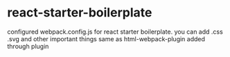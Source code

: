 # react-starter-boilerplate
configured webpack.config.js for react starter boilerplate. you can add .css .svg and other important things same as html-webpack-plugin added through plugin
